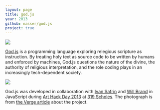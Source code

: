 ```yaml
---
layout: page
title: god.js
year: 2013
github: nasser/god.js
project: true
--- 
```


![](scripture.png)

[God.js](https://github.com/nasser/god.js) is a programming language exploring relegious scripture as instruction. By treating holy text as source code to be written by humans and enforced by machines, God.js questions the nature of the divine, the authority of religious interpretation, and the role coding plays in an increasingly tech-dependent society. 

![](arthackday.png)

God.js was developed in collaboration with [Ivan Safrin](http://www.ivansafrin.com/) and [Will Brand](https://twitter.com/wrbrand) in JavaScript during [Art Hack Day 2013](http://www.arthackday.net/events/god-mode) at [319 Scholes](http://319scholes.org/). The photograph is from [the Verge article](http://www.theverge.com/2013/3/6/4070742/god-js-lets-you-program-and-enforce-your-own-browser-based-religion) about the project.